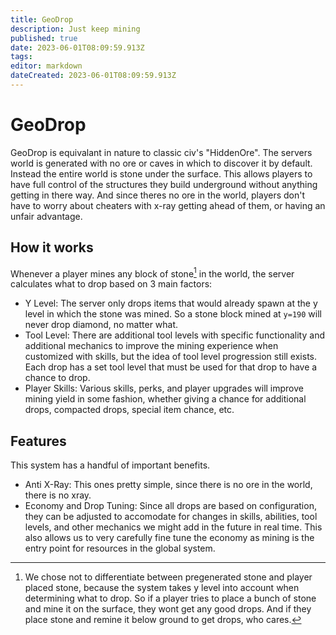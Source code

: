 ```yaml
---
title: GeoDrop
description: Just keep mining
published: true
date: 2023-06-01T08:09:59.913Z
tags: 
editor: markdown
dateCreated: 2023-06-01T08:09:59.913Z
---
```


# GeoDrop
GeoDrop is equivalant in nature to classic civ's "HiddenOre". The servers world is generated with no ore or caves in which to discover it by default. Instead the entire world is stone under the surface. This allows players to have full control of the structures they build underground without anything getting in there way. And since theres no ore in the world, players don't have to worry about cheaters with x-ray getting ahead of them, or having an unfair advantage.

## How it works
Whenever a player mines any block of stone[^1] in the world, the server calculates what to drop based on 3 main factors:
- Y Level: The server only drops items that would already spawn at the y level in which the stone was mined. So a stone block mined at `y=190` will never drop diamond, no matter what.
- Tool Level: There are additional tool levels with specific functionality and additional mechanics to improve the mining experience when customized with skills, but the idea of tool level progression still exists. Each drop has a set tool level that must be used for that drop to have a chance to drop.
- Player Skills: Various skills, perks, and player upgrades will improve mining yield in some fashion, whether giving a chance for additional drops, compacted drops, special item chance, etc.

## Features
This system has a handful of important benefits. 
- Anti X-Ray: This ones pretty simple, since there is no ore in the world, there is no xray.
- Economy and Drop Tuning: Since all drops are based on configuration, they can be adjusted to accomodate for changes in skills, abilities, tool levels, and other mechanics we might add in the future in real time. This also allows us to very carefully fine tune the economy as mining is the entry point for resources in the global system. 
 






[^1]: We chose not to differentiate between pregenerated stone and player placed stone, because the system takes y level into account when determining what to drop. So if a player tries to place a bunch of stone and mine it on the surface, they wont get any good drops. And if they place stone and remine it below ground to get drops, who cares.